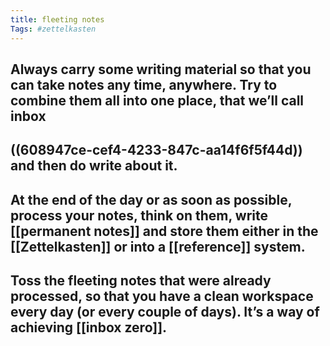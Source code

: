```yaml
---
title: fleeting notes
Tags: #zettelkasten 
---
```


## Always carry some writing material so that you can take notes any time, anywhere. Try to combine them all into one place, that we’ll call inbox
## ((608947ce-cef4-4233-847c-aa14f6f5f44d)) and then do write about it.
## At the end of the day or as soon as possible, process your notes, think on them, write [[permanent notes]] and store them either in the [[Zettelkasten]] or into a [[reference]] system.
## Toss the fleeting notes that were already processed, so that you have a clean workspace every day (or every couple of days). It’s a way of achieving [[inbox zero]].